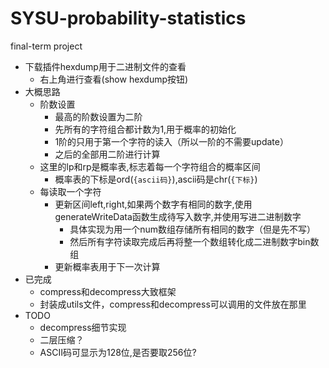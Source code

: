 # SYSU-probability-statistics
final-term project

- 下载插件hexdump用于二进制文件的查看
  - 右上角进行查看(show hexdump按钮)
- 大概思路
  - 阶数设置
    - 最高的阶数设置为二阶
    - 先所有的字符组合都计数为1,用于概率的初始化
    - 1阶的只用于第一个字符的读入（所以一阶的不需要update）
    - 之后的全部用二阶进行计算
  - 这里的lp和rp是概率表,标志着每一个字符组合的概率区间
    - 概率表的下标是ord(`{ascii码}`),ascii码是chr(`{下标}`)
  - 每读取一个字符
    - 更新区间left,right,如果两个数字有相同的数字,使用generateWriteData函数生成待写入数字,并使用写进二进制数字
      - 具体实现为用一个num数组存储所有相同的数字（但是先不写）
      - 然后所有字符读取完成后再将整一个数组转化成二进制数字bin数组
    - 更新概率表用于下一次计算
-  已完成
   -  compress和decompress大致框架
   -  封装成utils文件，compress和decompress可以调用的文件放在那里
- TODO
  - decompress细节实现
  - 二层压缩？
  - ASCII码可显示为128位,是否要取256位? 
